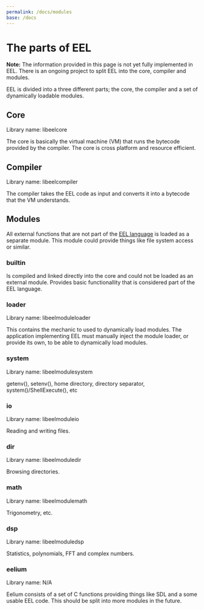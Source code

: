```yaml
---
permalink: /docs/modules
base: /docs
---
```


The parts of EEL
================

**Note:** The information provided in this page is not yet fully implemented in EEL. There is an ongoing project to split EEL into the core, compiler and modules.

EEL is divided into a three different parts; the core, the compiler and a set of dynamically loadable modules.

Core
----
Library name: libeelcore

The core is basically the virtual machine (VM) that runs the bytecode provided by the compiler. The core is cross platform and resource efficient.


Compiler
--------
Library name: libeelcompiler

The compiler takes the EEL code as input and converts it into a bytecode that the VM understands.


Modules
-------
All external functions that are not part of the [EEL language](language) is loaded as a separate module. This module could provide things like file system access or similar.


### builtin
Is compiled and linked directly into the core and could not be loaded as an external module. Provides basic functionallity that is considered part of the EEL language.


### loader
Library name: libeelmoduleloader

This contains the mechanic to used to dynamically load modules. The application implementing EEL must manually inject the module loader, or provide its own, to be able to dynamically load modules.


### system
Library name: libeelmodulesystem

getenv(), setenv(), home directory, directory separator, system()/ShellExecute(), etc


### io
Library name: libeelmoduleio

Reading and writing files.


### dir
Library name: libeelmoduledir

Browsing directories.


### math
Library name: libeelmodulemath

Trigonometry, etc.


### dsp
Library name: libeelmoduledsp

Statistics, polynomials, FFT and complex numbers.


### eelium
Library name: N/A

Eelium consists of a set of C functions providing things like SDL and a some usable EEL code. This should be split into more modules in the future.